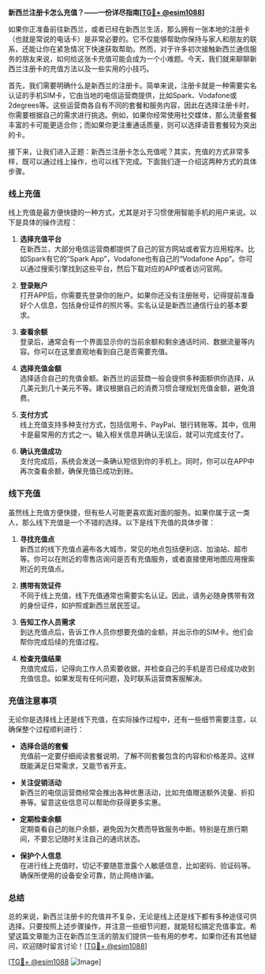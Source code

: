 **新西兰注册卡怎么充值？——一份详尽指南[[TG💪+ @esim1088](https://t.me/s/esim1088)]**

如果你正准备前往新西兰，或者已经在新西兰生活，那么拥有一张本地的注册卡（也就是常说的电话卡）是非常必要的。它不仅能够帮助你保持与家人和朋友的联系，还能让你在紧急情况下快速获取帮助。然而，对于许多初次接触新西兰通信服务的朋友来说，如何给这张卡充值可能会成为一个小难题。今天，我们就来聊聊新西兰注册卡的充值方法以及一些实用的小技巧。

首先，我们需要明确什么是新西兰的注册卡。简单来说，注册卡就是一种需要实名认证的手机SIM卡，它由当地的电信运营商提供，比如Spark、Vodafone或2degrees等。这些运营商各自有不同的套餐和服务内容，因此在选择注册卡时，你需要根据自己的需求进行挑选。例如，如果你经常使用社交媒体，那么流量套餐丰富的卡可能更适合你；而如果你更注重通话质量，则可以选择语音套餐较为突出的卡。

接下来，让我们进入正题：新西兰注册卡怎么充值呢？其实，充值的方式非常多样，既可以通过线上操作，也可以线下完成。下面我们逐一介绍这两种方式的具体步骤。

### **线上充值**

线上充值是最方便快捷的一种方式，尤其是对于习惯使用智能手机的用户来说。以下是具体的操作流程：

1. **选择充值平台**  
   在新西兰，大部分电信运营商都提供了自己的官方网站或者官方应用程序。比如Spark有它的“Spark App”，Vodafone也有自己的“Vodafone App”。你可以通过搜索引擎找到这些平台，然后下载对应的APP或者访问官网。

2. **登录账户**  
   打开APP后，你需要先登录你的账户。如果你还没有注册账号，记得提前准备好个人信息，包括身份证件的照片等。实名认证是新西兰通信行业的基本要求。

3. **查看余额**  
   登录后，通常会有一个界面显示你的当前余额和剩余通话时间、数据流量等内容。你可以在这里直观地看到自己是否需要充值。

4. **选择充值金额**  
   选择适合自己的充值金额。新西兰的运营商一般会提供多种面额供你选择，从几美元到几十美元不等。建议根据自己的消费习惯合理规划充值金额，避免浪费。

5. **支付方式**  
   线上充值支持多种支付方式，包括信用卡、PayPal、银行转账等。其中，信用卡是最常用的方式之一。输入相关信息并确认无误后，就可以完成支付了。

6. **确认充值成功**  
   支付完成后，系统会发送一条确认短信到你的手机上。同时，你可以在APP中再次查看余额，确保充值已成功到账。

### **线下充值**

虽然线上充值方便快捷，但有些人可能更喜欢面对面的服务。如果你属于这一类人，那么线下充值是一个不错的选择。以下是线下充值的具体步骤：

1. **寻找充值点**  
   新西兰的线下充值点遍布各大城市，常见的地点包括便利店、加油站、超市等。你可以在附近的零售店询问是否有充值服务，或者直接使用地图应用搜索附近的充值点。

2. **携带有效证件**  
   不同于线上充值，线下充值通常也需要实名认证。因此，请务必随身携带有效的身份证件，如护照或新西兰居民签证。

3. **告知工作人员需求**  
   到达充值点后，告诉工作人员你想要充值的金额，并出示你的SIM卡。他们会帮你完成后续的充值过程。

4. **检查充值结果**  
   充值完成后，记得向工作人员索要收据，并检查自己的手机是否已经成功收到充值信息。如果发现有任何问题，及时联系运营商客服解决。

### **充值注意事项**

无论你是选择线上还是线下充值，在实际操作过程中，还有一些细节需要注意，以确保整个过程顺利进行：

- **选择合适的套餐**  
  充值前一定要仔细阅读套餐说明，了解不同套餐包含的内容和价格差异。这样既能满足日常需求，又能节省开支。

- **关注促销活动**  
  新西兰的电信运营商经常会推出各种优惠活动，比如充值赠送额外流量、折扣券等。留意这些信息可以帮助你获得更多实惠。

- **定期检查余额**  
  定期查看自己的账户余额，避免因为欠费而导致服务中断。特别是在旅行期间，不要忘记随时关注自己的通讯状态。

- **保护个人信息**  
  在进行线上充值时，切记不要随意泄露个人敏感信息，比如密码、验证码等。确保所使用的设备安全可靠，防止网络诈骗。

### **总结**

总的来说，新西兰注册卡的充值并不复杂，无论是线上还是线下都有多种途径可供选择。只要按照上述步骤操作，并注意一些细节问题，就能轻松搞定充值事宜。希望这篇文章能为正在新西兰生活的朋友们提供一些有用的参考。如果你还有其他疑问，欢迎随时留言讨论！[[TG💪+ @esim1088](https://t.me/s/esim1088)]

[[TG💪+ @esim1088](https://t.me/s/esim1088) ![Image](https://i.postimg.cc/4NQfJmqS/Snipaste-2025-05-13-00-14-12.png)]